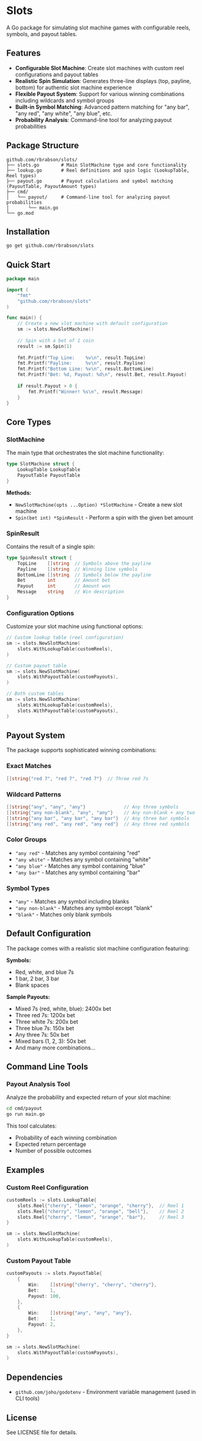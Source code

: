# Slots

A Go package for simulating slot machine games with configurable reels, symbols, and payout tables.

## Features

- **Configurable Slot Machine**: Create slot machines with custom reel configurations and payout tables
- **Realistic Spin Simulation**: Generates three-line displays (top, payline, bottom) for authentic slot machine experience
- **Flexible Payout System**: Support for various winning combinations including wildcards and symbol groups
- **Built-in Symbol Matching**: Advanced pattern matching for "any bar", "any red", "any white", "any blue", etc.
- **Probability Analysis**: Command-line tool for analyzing payout probabilities

## Package Structure

```text
github.com/rbrabson/slots/
├── slots.go        # Main SlotMachine type and core functionality
├── lookup.go       # Reel definitions and spin logic (LookupTable, Reel types)
├── payout.go       # Payout calculations and symbol matching (PayoutTable, PayoutAmount types)
├── cmd/
│   └── payout/     # Command-line tool for analyzing payout probabilities
│       └── main.go
└── go.mod
```

## Installation

```bash
go get github.com/rbrabson/slots
```

## Quick Start

```go
package main

import (
    "fmt"
    "github.com/rbrabson/slots"
)

func main() {
    // Create a new slot machine with default configuration
    sm := slots.NewSlotMachine()
    
    // Spin with a bet of 1 coin
    result := sm.Spin(1)
    
    fmt.Printf("Top Line:    %v\n", result.TopLine)
    fmt.Printf("Payline:     %v\n", result.Payline)
    fmt.Printf("Bottom Line: %v\n", result.BottomLine)
    fmt.Printf("Bet: %d, Payout: %d\n", result.Bet, result.Payout)
    
    if result.Payout > 0 {
        fmt.Printf("Winner! %s\n", result.Message)
    }
}
```

## Core Types

### SlotMachine

The main type that orchestrates the slot machine functionality:

```go
type SlotMachine struct {
    LookupTable LookupTable
    PayoutTable PayoutTable
}
```

**Methods:**

- `NewSlotMachine(opts ...Option) *SlotMachine` - Create a new slot machine
- `Spin(bet int) *SpinResult` - Perform a spin with the given bet amount

### SpinResult

Contains the result of a single spin:

```go
type SpinResult struct {
    TopLine    []string  // Symbols above the payline
    Payline    []string  // Winning line symbols
    BottomLine []string  // Symbols below the payline
    Bet        int       // Amount bet
    Payout     int       // Amount won
    Message    string    // Win description
}
```

### Configuration Options

Customize your slot machine using functional options:

```go
// Custom lookup table (reel configuration)
sm := slots.NewSlotMachine(
    slots.WithLookupTable(customReels),
)

// Custom payout table
sm := slots.NewSlotMachine(
    slots.WithPayoutTable(customPayouts),
)

// Both custom tables
sm := slots.NewSlotMachine(
    slots.WithLookupTable(customReels),
    slots.WithPayoutTable(customPayouts),
)
```

## Payout System

The package supports sophisticated winning combinations:

### Exact Matches

```go
[]string{"red 7", "red 7", "red 7"}  // Three red 7s
```

### Wildcard Patterns

```go
[]string{"any", "any", "any"}              // Any three symbols
[]string{"any non-blank", "any", "any"}    // Any non-blank + any two
[]string{"any bar", "any bar", "any bar"}  // Any three bar symbols
[]string{"any red", "any red", "any red"}  // Any three red symbols
```

### Color Groups

- `"any red"` - Matches any symbol containing "red"
- `"any white"` - Matches any symbol containing "white"  
- `"any blue"` - Matches any symbol containing "blue"
- `"any bar"` - Matches any symbol containing "bar"

### Symbol Types

- `"any"` - Matches any symbol including blanks
- `"any non-blank"` - Matches any symbol except "blank"
- `"blank"` - Matches only blank symbols

## Default Configuration

The package comes with a realistic slot machine configuration featuring:

**Symbols:**

- Red, white, and blue 7s
- 1 bar, 2 bar, 3 bar
- Blank spaces

**Sample Payouts:**

- Mixed 7s (red, white, blue): 2400x bet
- Three red 7s: 1200x bet
- Three white 7s: 200x bet
- Three blue 7s: 150x bet
- Any three 7s: 50x bet
- Mixed bars (1, 2, 3): 50x bet
- And many more combinations...

## Command Line Tools

### Payout Analysis Tool

Analyze the probability and expected return of your slot machine:

```bash
cd cmd/payout
go run main.go
```

This tool calculates:

- Probability of each winning combination
- Expected return percentage
- Number of possible outcomes

## Examples

### Custom Reel Configuration

```go
customReels := slots.LookupTable{
    slots.Reel{"cherry", "lemon", "orange", "cherry"},  // Reel 1
    slots.Reel{"cherry", "lemon", "orange", "bell"},    // Reel 2  
    slots.Reel{"cherry", "lemon", "orange", "bar"},     // Reel 3
}

sm := slots.NewSlotMachine(
    slots.WithLookupTable(customReels),
)
```

### Custom Payout Table

```go
customPayouts := slots.PayoutTable{
    {
        Win:    []string{"cherry", "cherry", "cherry"},
        Bet:    1,
        Payout: 100,
    },
    {
        Win:    []string{"any", "any", "any"},
        Bet:    1, 
        Payout: 2,
    },
}

sm := slots.NewSlotMachine(
    slots.WithPayoutTable(customPayouts),
)
```

## Dependencies

- `github.com/joho/godotenv` - Environment variable management (used in CLI tools)

## License

See LICENSE file for details.

